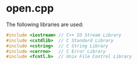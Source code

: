 # open.cpp

The following libraries are used:

```cpp
#include <iostream> // C++ IO Stream Library
#include <cstdlib>  // C Standard Library
#include <cstring>  // C String Library
#include <cerrno>   // C Error Library
#include <fcntl.h>  // Unix File Control Library
```

# 